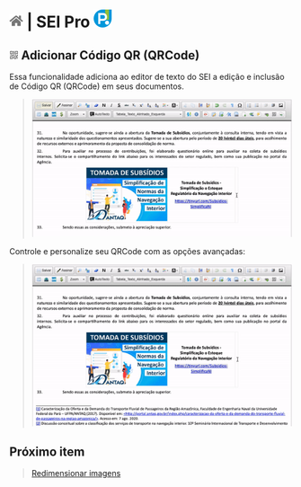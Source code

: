 # [![Home](../img/home.png)](../) |  SEI Pro ![Icone](../img/icon-32.png)

## ![SEI Pro Código QR (QRCode)](../img/icon-qrcode.png) Adicionar Código QR (QRCode)

Essa funcionalidade adiciona ao editor de texto do SEI a edição e inclusão de Código QR (QRCode) em seus documentos.

> ![Tela Código QR (QRCode)](../img/tela-qrcode.gif) 

Controle e personalize seu QRCode com as opções avançadas:

> ![Tela Código QR (QRCode)](../img/tela-qrcode2.gif) 

## Próximo item

> [Redimensionar imagens](./REDIMENSIONAIMG.md)
